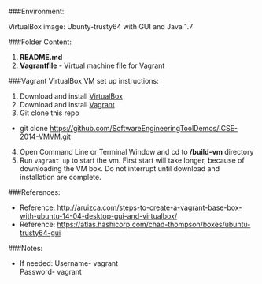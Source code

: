 ###Environment:

VirtualBox image: Ubunty-trusty64 with GUI and Java 1.7


###Folder Content:

1. __README.md__ 
2. __Vagrantfile__ - Virtual machine file for Vagrant



###Vagrant VirtualBox VM set up instructions:

1. Download and install [VirtualBox](https://www.virtualbox.org/)
2. Download and install [Vagrant](http://www.vagrantup.com/)
3. Git clone this repo 
  * git clone https://github.com/SoftwareEngineeringToolDemos/ICSE-2014-VMVM.git
4. Open Command Line or Terminal Window and cd to __/build-vm__ directory
5. Run `vagrant up` to start the vm. First start will take longer, because of downloading the VM box. Do not interrupt until download and installation are complete.

###References:
  * Reference: http://aruizca.com/steps-to-create-a-vagrant-base-box-with-ubuntu-14-04-desktop-gui-and-virtualbox/
  * Reference: https://atlas.hashicorp.com/chad-thompson/boxes/ubuntu-trusty64-gui

###Notes:
  * If needed:
                       Username- vagrant  
                       Password- vagrant

